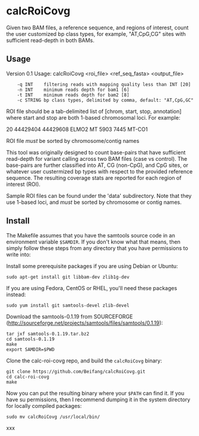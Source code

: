 calcRoiCovg
===========
Given two BAM files, a reference sequence, and regions of interest, count the user customized
bp class types, for example, "AT,CpG,CG" sites with sufficient read-depth in both BAMs.

Usage
-----

Version 0.1
Usage: calcRoiCovg <bam1> <bam2> <roi_file> <ref_seq_fasta> <output_file>

        -q INT    filtering reads with mapping quality less than INT [20]
        -n INT    minimum reads depth for bam1 [6]
        -t INT    minimum reads depth for bam2 [8]
        -c STRING bp class types, delimited by comma, default: "AT,CpG,GC"


ROI file should be a tab-delimited list of [chrom, start, stop, annotation]
where start and stop are both 1-based chromosomal loci. For example:

20      44429404        44429608        ELMO2
MT      5903    7445    MT-CO1

ROI file *must* be sorted by chromosome/contig names


This tool was originally designed to count base-pairs that have sufficient read-depth for variant
calling across two BAM files (case vs control). The base-pairs are further classified into AT, CG
(non-CpG), and CpG sites, or whatever user custermized bp types with respect to the provided reference sequence. 
The resulting coverage stats are reported for each region of interest (ROI).

Sample ROI files can be found under the 'data' subdirectory. Note that they use 1-based loci, and
*must* be sorted by chromosome or contig names.

Install
-------
The Makefile assumes that you have the samtools source code in an environment variable `$SAMDIR`. If
you don't know what that means, then simply follow these steps from any directory that you have
permissions to write into:

Install some prerequisite packages if you are using Debian or Ubuntu:

    sudo apt-get install git libbam-dev zlib1g-dev

If you are using Fedora, CentOS or RHEL, you'll need these packages instead:

    sudo yum install git samtools-devel zlib-devel

Download the samtools-0.1.19 from SOURCEFORGE (http://sourceforge.net/projects/samtools/files/samtools/0.1.19):

    tar jxf samtools-0.1.19.tar.bz2
    cd samtools-0.1.19
    make
    export SAMDIR=$PWD

Clone the calc-roi-covg repo, and build the `calcRoiCovg` binary:

    git clone https://github.com/Beifang/calcRoiCovg.git
    cd calc-roi-covg
    make

Now you can put the resulting binary where your `$PATH` can find it. If you have su permissions, then
I recommend dumping it in the system directory for locally compiled packages:

    sudo mv calcRoiCovg /usr/local/bin/

xxx

